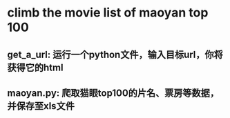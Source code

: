 # climb the movie list of maoyan top 100 

## get_a_url: 运行一个python文件，输入目标url，你将获得它的html
## maoyan.py: 爬取猫眼top100的片名、票房等数据，并保存至xls文件
